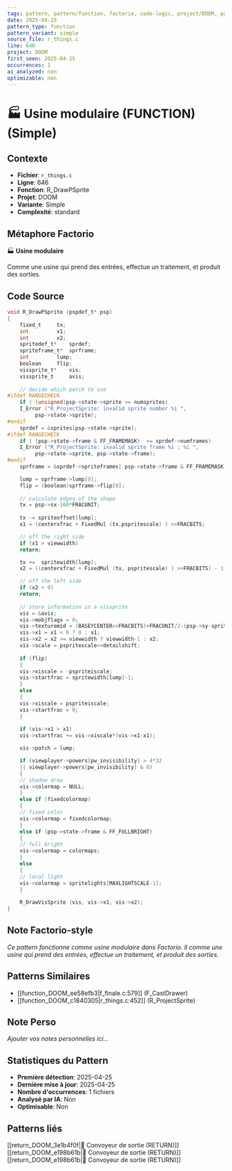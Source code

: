 ```yaml
---
tags: pattern, pattern/function, factorio, code-logic, project/DOOM, pattern/variant/simple
date: 2025-04-25
pattern_type: function
pattern_variant: simple
source_file: r_things.c
line: 646
project: DOOM
first_seen: 2025-04-25
occurrences: 1
ai_analyzed: non
optimizable: non
---
```


# 🏭 Usine modulaire (FUNCTION) (Simple)

## Contexte
- **Fichier**: `r_things.c`
- **Ligne**: 646
- **Fonction**: R_DrawPSprite
- **Projet**: DOOM
- **Variante**: Simple
- **Complexité**: standard

## Métaphore Factorio
🏭 **Usine modulaire**

Comme une usine qui prend des entrées, effectue un traitement, et produit des sorties.

## Code Source
```c
void R_DrawPSprite (pspdef_t* psp)
{
    fixed_t		tx;
    int			x1;
    int			x2;
    spritedef_t*	sprdef;
    spriteframe_t*	sprframe;
    int			lump;
    boolean		flip;
    vissprite_t*	vis;
    vissprite_t		avis;
    
    // decide which patch to use
#ifdef RANGECHECK
    if ( (unsigned)psp->state->sprite >= numsprites)
	I_Error ("R_ProjectSprite: invalid sprite number %i ",
		 psp->state->sprite);
#endif
    sprdef = &sprites[psp->state->sprite];
#ifdef RANGECHECK
    if ( (psp->state->frame & FF_FRAMEMASK)  >= sprdef->numframes)
	I_Error ("R_ProjectSprite: invalid sprite frame %i : %i ",
		 psp->state->sprite, psp->state->frame);
#endif
    sprframe = &sprdef->spriteframes[ psp->state->frame & FF_FRAMEMASK ];

    lump = sprframe->lump[0];
    flip = (boolean)sprframe->flip[0];
    
    // calculate edges of the shape
    tx = psp->sx-160*FRACUNIT;
	
    tx -= spriteoffset[lump];	
    x1 = (centerxfrac + FixedMul (tx,pspritescale) ) >>FRACBITS;

    // off the right side
    if (x1 > viewwidth)
	return;		

    tx +=  spritewidth[lump];
    x2 = ((centerxfrac + FixedMul (tx, pspritescale) ) >>FRACBITS) - 1;

    // off the left side
    if (x2 < 0)
	return;
    
    // store information in a vissprite
    vis = &avis;
    vis->mobjflags = 0;
    vis->texturemid = (BASEYCENTER<<FRACBITS)+FRACUNIT/2-(psp->sy-spritetopoffset[lump]);
    vis->x1 = x1 < 0 ? 0 : x1;
    vis->x2 = x2 >= viewwidth ? viewwidth-1 : x2;	
    vis->scale = pspritescale<<detailshift;
    
    if (flip)
    {
	vis->xiscale = -pspriteiscale;
	vis->startfrac = spritewidth[lump]-1;
    }
    else
    {
	vis->xiscale = pspriteiscale;
	vis->startfrac = 0;
    }
    
    if (vis->x1 > x1)
	vis->startfrac += vis->xiscale*(vis->x1-x1);

    vis->patch = lump;

    if (viewplayer->powers[pw_invisibility] > 4*32
	|| viewplayer->powers[pw_invisibility] & 8)
    {
	// shadow draw
	vis->colormap = NULL;
    }
    else if (fixedcolormap)
    {
	// fixed color
	vis->colormap = fixedcolormap;
    }
    else if (psp->state->frame & FF_FULLBRIGHT)
    {
	// full bright
	vis->colormap = colormaps;
    }
    else
    {
	// local light
	vis->colormap = spritelights[MAXLIGHTSCALE-1];
    }
	
    R_DrawVisSprite (vis, vis->x1, vis->x2);
}
```

## Note Factorio-style
*Ce pattern fonctionne comme usine modulaire dans Factorio. Il comme une usine qui prend des entrées, effectue un traitement, et produit des sorties.*

## Patterns Similaires
- [[function_DOOM_ee58efb3|f_finale.c:579]] (F_CastDrawer)
- [[function_DOOM_c1840305|r_things.c:452]] (R_ProjectSprite)

## Note Perso
*Ajouter vos notes personnelles ici...*

## Statistiques du Pattern
- **Première détection**: 2025-04-25
- **Dernière mise à jour**: 2025-04-25
- **Nombre d'occurrences**: 1 fichiers
- **Analysé par IA**: Non
- **Optimisable**: Non

## Patterns liés
[[return_DOOM_3e1b4f0f|🚚 Convoyeur de sortie (RETURN)]]
[[return_DOOM_e198b61b|🚚 Convoyeur de sortie (RETURN)]]
[[return_DOOM_e198b61b|🚚 Convoyeur de sortie (RETURN)]]
